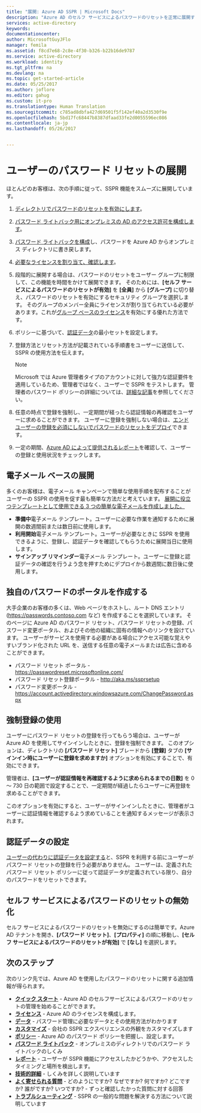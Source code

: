 ```yaml
---
title: "展開: Azure AD SSPR | Microsoft Docs"
description: "Azure AD のセルフ サービスによるパスワードのリセットを正常に展開するためのヒント"
services: active-directory
keywords: 
documentationcenter: 
author: MicrosoftGuyJFlo
manager: femila
ms.assetid: f8cd7e68-2c8e-4f30-b326-b22b16de9787
ms.service: active-directory
ms.workload: identity
ms.tgt_pltfrm: na
ms.devlang: na
ms.topic: get-started-article
ms.date: 05/25/2017
ms.author: joflore
ms.editor: gahug
ms.custom: it-pro
ms.translationtype: Human Translation
ms.sourcegitcommit: c785ad8dbfa427d69501f5f142ef40a2d3530f9e
ms.openlocfilehash: 5bd17fc68447b8387dfaad33fe2d0055596ec086
ms.contentlocale: ja-jp
ms.lasthandoff: 05/26/2017


---
```

# <a name="roll-out-password-reset-for-users"></a>ユーザーのパスワード リセットの展開

ほとんどのお客様は、次の手順に従って、SSPR 機能をスムーズに展開しています。

1. [ディレクトリでパスワードのリセットを有効にします](active-directory-passwords-getting-started.md)。
2. [パスワード ライトバック用にオンプレミスの AD のアクセス許可を構成します](active-directory-passwords-how-it-works.md#active-directory-permissions)。
3. [パスワード ライトバックを構成](active-directory-passwords-writeback.md#configuring-password-writeback)し、パスワードを Azure AD からオンプレミス ディレクトリに書き戻します。
4. [必要なライセンスを割り当て、確認します](active-directory-passwords-licensing.md)。
5. 段階的に展開する場合は、パスワードのリセットをユーザー グループに制限して、この機能を時間をかけて展開できます。 そのためには、**[セルフ サービスによるパスワードのリセットが有効]** を **[全員]** から **[グループ]** に切り替え、パスワードのリセットを有効にするセキュリティ グループを選択します。 そのグループのメンバー全員にライセンスが割り当てられている必要があります。これが[グループ ベースのライセンス](active-directory-passwords-licensing.md#enable-group-or-user-based-licensing)を有効にする優れた方法です。
6. ポリシーに基づいて、[認証データ](active-directory-passwords-data.md)の最小セットを設定します。
7. 登録方法とリセット方法が記載されている手順書をユーザーに送信して、SSPR の使用方法を伝えます。
    > [!NOTE]
    > Microsoft では Azure 管理者タイプのアカウントに対して強力な認証要件を適用しているため、管理者ではなく、ユーザーで SSPR をテストします。 管理者のパスワード ポリシーの詳細については、[詳細な記事](active-directory-passwords-how-it-works.md)を参照してください。

8. 任意の時点で登録を強制し、一定期間が経ったら認証情報の再確認をユーザーに求めることができます。 ユーザーに登録を強制しない場合は、[エンド ユーザーの登録を必須にしないでパスワードのリセットをデプロイ](active-directory-passwords-data.md)できます。
9. 一定の期間、[Azure AD によって提供されるレポート](active-directory-passwords-reporting.md)を確認して、ユーザーの登録と使用状況をチェックします。

## <a name="email-based-rollout"></a>電子メール ベースの展開

多くのお客様は、電子メール キャンペーンで簡単な使用手順を配布することがユーザーの SSPR の使用を促す最も簡単な方法だと考えています。 [展開に役立つテンプレートとして使用できる 3 つの簡単な電子メールを作成しました。](https://onedrive.live.com/?authkey=%21AD5ZP%2D8RyJ2Cc6M&id=A0B59A91C740AB16%2125063&cid=A0B59A91C740AB16)

* **準備中**電子メール テンプレート。ユーザーに必要な作業を通知するために展開の数週間前または数日前に使用します。
* **利用開始**電子メール テンプレート。ユーザーが必要なときに SSPR を使用できるように、登録し、認証データを確認してもらうために展開当日に使用します。
* **サインアップ リマインダー**電子メール テンプレート。ユーザーに登録と認証データの確認を行うよう念を押すためにデプロイから数週間に数日後に使用します。

## <a name="creating-your-own-password-portal"></a>独自のパスワードのポータルを作成する

大手企業のお客様の多くは、Web ページをホストし、ルート DNS エントリ (https://passwords.contoso.com など) を作成することを選択しています。 そのページに Azure AD のパスワード リセット、パスワード リセットの登録、パスワード変更ポータル、およびその他の組織に固有の情報へのリンクを設けています。 ユーザーがサービスを使用する必要がある場合にアクセス可能な覚えやすいブランド化された URL を、送信する任意の電子メールまたは広告に含めることができます。

* パスワード リセット ポータル - https://passwordreset.microsoftonline.com/
* パスワード リセット登録ポータル - http://aka.ms/ssprsetup
* パスワード変更ポータル - https://account.activedirectory.windowsazure.com/ChangePassword.aspx

## <a name="using-enforced-registration"></a>強制登録の使用

ユーザーにパスワード リセットの登録を行ってもらう場合は、ユーザーが Azure AD を使用してサインインしたときに、登録を強制できます。 このオプションは、ディレクトリの **[パスワード リセット]** ブレードから **[登録]** タブの **[サインイン時にユーザーに登録を求めますか]** オプションを有効にすることで、有効にできます。

管理者は、**[ユーザーが認証情報を再確認するように求められるまでの日数]** を 0 ～ 730 日の範囲で設定することで、一定期間が経過したらユーザーに再登録を求めることができます。

このオプションを有効にすると、ユーザーがサインインしたときに、管理者がユーザーに認証情報を確認するよう求めていることを通知するメッセージが表示されます。

## <a name="populate-authentication-data"></a>認証データの設定

[ユーザーの代わりに認証データを設定する](active-directory-passwords-data.md)と、SSPR を利用する前にユーザーがパスワード リセットの登録を行う必要がありません。 ユーザーは、定義されたパスワード リセット ポリシーに従って認証データが定義されている限り、自分のパスワードをリセットできます。

## <a name="disabling-self-service-password-reset"></a>セルフ サービスによるパスワードのリセットの無効化

セルフ サービスによるパスワードのリセットを無効にするのは簡単です。Azure AD テナントを開き、**[パスワード リセット]**、**[プロパティ]** の順に移動し、**[セルフ サービスによるパスワードのリセットが有効]** で **[なし]** を選択します。

## <a name="next-steps"></a>次のステップ

次のリンク先では、Azure AD を使用したパスワードのリセットに関する追加情報が得られます。

* [**クイック スタート**](active-directory-passwords-getting-started.md) - Azure AD のセルフサービスによるパスワードのリセットの管理を始めることができます。 
* [**ライセンス**](active-directory-passwords-licensing.md) - Azure AD のライセンスを構成します。
* [**データ**](active-directory-passwords-data.md) - パスワード管理に必要なデータとその使用方法がわかります
* [**カスタマイズ**](active-directory-passwords-customize.md) - 会社の SSPR エクスペリエンスの外観をカスタマイズします
* [**ポリシー**](active-directory-passwords-policy.md) - Azure AD のパスワード ポリシーを把握し、設定します。
* [**パスワード ライトバック**](active-directory-passwords-writeback.md) - オンプレミスのディレクトリでのパスワード ライトバックのしくみ
* [**レポート**](active-directory-passwords-reporting.md) - ユーザーが SSPR 機能にアクセスしたかどうかや、アクセスしたタイミングと場所を検出します。
* [**技術的詳細**](active-directory-passwords-how-it-works.md) - しくみを詳しく説明しています
* [**よく寄せられる質問**](active-directory-passwords-faq.md) - どのようにですか? なぜですか? 何ですか? どこですか? 誰がですか? いつですか? - ずっと確認したかった質問に対する回答
* [**トラブルシューティング**](active-directory-passwords-troubleshoot.md) - SSPR の一般的な問題を解決する方法について説明しています
